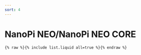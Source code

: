 ```yaml
---
sort: 4
---
```


# NanoPi NEO/NanoPi NEO CORE

```
{% raw %}{% include list.liquid all=true %}{% endraw %}
```
